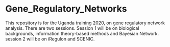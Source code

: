 # Gene_Regulatory_Networks
This repository is for the Uganda training 2020, on gene regulatory network analysis.
There are two sessions. Session 1 will be on biological backgrounds, information theory-based methods and Bayesian Network. session 2 will be on iRegulon and SCENIC.
